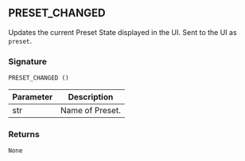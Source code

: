 ## PRESET\_CHANGED

Updates the current Preset State displayed in the UI. Sent to the UI as `preset`.


### Signature

`PRESET_CHANGED ()` 


| Parameter | Description |
| --- | --- |
| str | Name of Preset. |
 

### Returns

`None`


